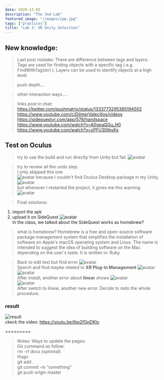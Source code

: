 ```yaml
---
date: 2020-12-03
description: "The 3nd Lab"
featured_image: "/images/ipp.jpg"
tags: ["practices"]
title: "Lab 3: VR Unity Selection"
---
```


## New knowledge:
>Last post mistake: There are difference between tags and layers:  
Tags are used for finding objects with a specific tag ( e.g. FindWithTag(str) ). Layers can be used to identify objects at a high level

>push depth....

>other interaction ways....

>links post in chat:  
<https://twitter.com/pushmatrix/status/1333773295385194502>  
<https://www.youtube.com/c/DilmerValecillos/videos>  
<https://sidequestvr.com/app/578/handspace>   
<https://www.youtube.com/watch?v=A0gpaQGu_H0>  
<https://www.youtube.com/watch?v=zPFU30tbyKs>  

## Test on Oculus
>try to use the build and run directly from Unity but fail.
![avatar](/images/P3/nofind.png)

>try to review all the undo step.   
I only skipped this one   
![avatar](/images/P3/desk1.png)
because I couldn't find Oculus Desktop package in my Unity.  
![avatar](/images/P3/desk2.png)  
but whenever I restarted the project, it gives me this warning.
![avatar](/images/P3/desk3.png)  

>Final solutions:
1. import the apk
2. upload it on SideQuest
![avatar](/images/P3/homebrew.png)  
In the class, we talked about the SideQuest works as homebrew?
>what is homebrew?
Homebrew is a free and open-source software package management system that simplifies the installation of software on Apple's macOS operating system and Linux. The name is intended to suggest the idea of building software on the Mac depending on the user's taste. It is written in: Ruby


>Back to edit text but find error
![avatar](/images/P3/error.png)   
Search and find maybe related to **XR Plug-in Management**
![avatar](/images/P3/error-xrsupport.png)  
![avatar](/images/P3/error-xrsupport2.png)  
After install, another error about **linear** shows
![avatar](/images/P3/error-linear.png)   
![avatar](/images/P3/error-linear2.png)   
After switch to linear, another new error. Decide to redo the whole procedure.   

### result
![result](/images/P3/result.jpg)   
ckeck the video: 
<https://youtu.be/Ibp2fGnDKlo>

=========

>Notes: 
Ways to update the pages:  
Git command as follow:  
rm -rf docs (optional)  
Hugo  
git add .  
git commit -m “something"  
git push origin master  

